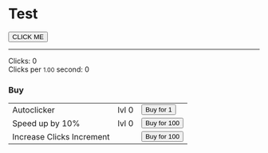 <div class="container">
<h1>Test</h1>
    <button id="click" type="button" class="btn btn-primary btn-lg btn-block">CLICK ME</button>
    <hr>
    <p>
    Clicks: <span id="total_clicks">0</span><br />
    Clicks per <small id="time_period">1.00</small> second: <span id="clicks_per_second">0</span>
    </p>
    <h3>Buy</h3>
    <table class="table">
        <tr>
          <td>Autoclicker</td>
          <td><span id="autoclicker_level">lvl 0</span></td>
          <td><button id="buy_click" type="button" class="btn btn-success">Buy for 1</button></td>
        </tr>
        <tr>
          <td>Speed up by 10%</td>
          <td><span id="speed_level">lvl 0</span></td>
          <td><button id="upgrade_speed" type="button" class="btn btn-success">Buy for 100</button></td>
        </tr>
        <tr>
          <td>Increase Clicks Increment</td>
          <td></td>
          <td><button id="increase_clicks" type="button" class="btn btn-success">Buy for 100</button></td>
        </tr>
    </table>
</div>
